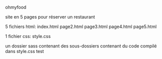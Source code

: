 ohmyfood 

site en 5 pages pour réserver un restaurant

5 fichiers html: 
index.html
page2.html
page3.html
page4.html
page5.html

1 fichier css:
style.css

un dossier sass contenant des sous-dossiers contenant du code compilé dans style.css
test

